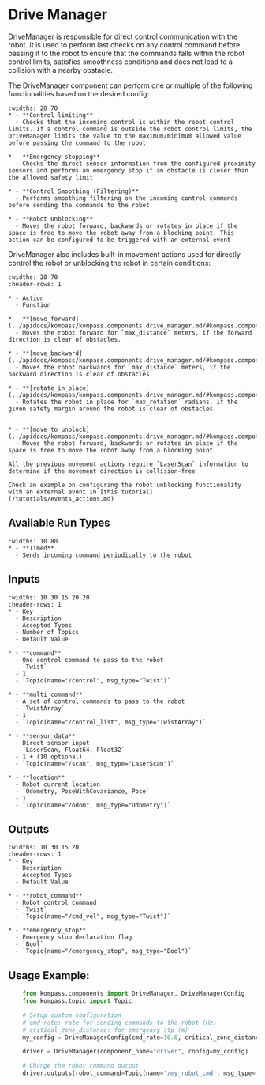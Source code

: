 # Drive Manager

[DriveManager](../apidocs/kompass/kompass.components.drive_manager.md) is responsible for direct control communication with the robot. It is used to perform last checks on any control command before passing it to the robot to ensure that the commands falls within the robot control limits, satisfies smoothness conditions and does not lead to a collision with a nearby obstacle.

The DriveManager component can perform one or multiple of the following functionalities based on the desired config:

```{list-table}
:widths: 20 70
* - **Control limiting**
  - Checks that the incoming control is within the robot control limits. If a control command is outside the robot control limits, the DriveManager limits the value to the maximum/minimum allowed value before passing the command to the robot

* - **Emergency stopping**
  - Checks the direct sensor information from the configured proximity sensors and performs an emergency stop if an obstacle is closer than the allowed safety limit

* - **Control Smoothing (Filtering)**
  - Performs smoothing filtering on the incoming control commands before sending the commands to the robot

* - **Robot Unblocking**
  - Moves the robot forward, backwards or rotates in place if the space is free to move the robot away from a blocking point. This action can be configured to be triggered with an external event
```

DriveManager also includes built-in movement actions used for directly control the robot or unblocking the robot in certain conditions:

```{list-table}
:widths: 20 70
:header-rows: 1

* - Action
  - Function

* - **[move_forward](../apidocs/kompass/kompass.components.drive_manager.md/#kompass.components.drive_manager.DriveManager)**
  - Moves the robot forward for `max_distance` meters, if the forward direction is clear of obstacles.

* - **[move_backward](../apidocs/kompass/kompass.components.drive_manager.md/#kompass.components.drive_manager.DriveManager)**
  - Moves the robot backwards for `max_distance` meters, if the backward direction is clear of obstacles.

* - **[rotate_in_place](../apidocs/kompass/kompass.components.drive_manager.md/#kompass.components.drive_manager.DriveManager)**
  - Rotates the robot in place for `max_rotation` radians, if the given safety margin around the robot is clear of obstacles.


* - **[move_to_unblock](../apidocs/kompass/kompass.components.drive_manager.md/#kompass.components.drive_manager.DriveManager)**
  - Moves the robot forward, backwards or rotates in place if the space is free to move the robot away from a blocking point.
```

```{note}
All the previous movement actions require `LaserScan` information to determine if the movement direction is collision-free
```

```{seealso}
Check an example on configuring the robot unblocking functionality with an external event in [this tutorial](/tutorials/events_actions.md)
```


## Available Run Types

```{list-table}
:widths: 10 80
* - **Timed**
  - Sends incoming command periodically to the robot
```

## Inputs

```{list-table}
:widths: 10 30 15 20 20
:header-rows: 1
* - Key
  - Description
  - Accepted Types
  - Number of Topics
  - Default Value

* - **command**
  - One control command to pass to the robot
  - `Twist`
  - 1
  - `Topic(name="/control", msg_type="Twist")`

* - **multi_command**
  - A set of control commands to pass to the robot
  - `TwistArray`
  - 1
  - `Topic(name="/control_list", msg_type="TwistArray")`

* - **sensor_data**
  - Direct sensor input
  - `LaserScan, Float64, Float32`
  - 1 + (10 optional)
  - `Topic(name="/scan", msg_type="LaserScan")`

* - **location**
  - Robot current location
  - `Odometry, PoseWithCovariance, Pose`
  - 1
  - `Topic(name="/odom", msg_type="Odometry")`
```

## Outputs

```{list-table}
:widths: 10 30 15 20
:header-rows: 1
* - Key
  - Description
  - Accepted Types
  - Default Value

* - **robot_command**
  - Robot control command
  - `Twist`
  - `Topic(name="/cmd_vel", msg_type="Twist")`

* - **emergency_stop**
  - Emergency stop declaration flag
  - `Bool`
  - `Topic(name="/emergency_stop", msg_type="Bool")`
```


## Usage Example:
```python
    from kompass.components import DriveManager, DriveManagerConfig
    from kompass.topic import Topic

    # Setup custom configuration
    # cmd_rate: rate for sending commands to the robot (Hz)
    # critical_zone_distance: for emergency stp (m)
    my_config = DriveManagerConfig(cmd_rate=10.0, critical_zone_distance=0.05)

    driver = DriveManager(component_name="driver", config=my_config)

    # Change the robot command output
    driver.outputs(robot_command=Topic(name='/my_robot_cmd', msg_type='Twist'))
```
